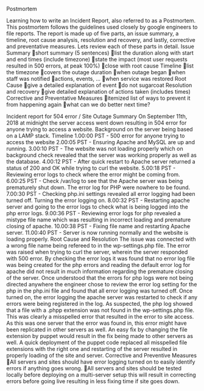 Postmortem

Learning how to write an Incident Report, also referred to as a Postmortem. This postmortem follows the guidelines used closely by google engineers to file reports. The report is made up of five parts, an issue summary, a timeline, root cause analysis, resolution and recovery, and lastly, corrective and preventative measures. Lets review each of these parts in detail.
Issue Summary
short summary (5 sentences)
list the duration along with start and end times (include timezone)
state the impact (most user requests resulted in 500 errors, at peak 100%)
close with root cause
Timeline
list the timezone
covers the outage duration
when outage began
when staff was notified
actions, events, …
when service was restored
Root Cause
give a detailed explanation of event
do not sugarcoat
Resolution and recovery
give detailed explanation of actions taken (includes times)
Corrective and Preventative Measures
itemized list of ways to prevent it from happening again
what can we do better next time?



Incident report for 504 error / Site Outage
Summary
On September 11th, 2018 at midnight the server access went down resulting in 504 error for anyone trying to access a website. Background on the server being based on a LAMP stack.
Timeline
1.00:00 PST - 500 error for anyone trying to access the website
2.00:05 PST - Ensuring Apache and MySQL are up and running.
3.00:10 PST - The website was not loading properly which on background check revealed that the server was working properly as well as the database.
4.00:12 PST - After quick restart to Apache server returned a status of 200 and OK while trying to curl the website.
5.00:18 PST - Reviewing error logs to check where the error might be coming from.
6.00:25 PST - Check /var/log to see that the Apache server was being prematurely shut down. The error log for PHP were nowhere to be found.
7.00:30 PST - Checking php.ini settings revealed all error logging had been turned off. Turning the error logging on.
8.00:32 PST - Restarting apache server and going to the error logs to check what is being logged into the php error logs.
9.00:36 PST - Reviewing error logs for php revealed a mistype file name which was resulting in incorrect loading and premature closing of apache.
10.00:38 PST - Fixing file name and restarting Apache server.
11.00:40 PST - Server is now running normally and the website is loading properly.
Root Cause and Resolution
The issue was connected with a wrong file name being refereed to in the wp-settings.php file. The error was raised when trying to curl the server, wherein the server responded with 500 error. By checking the error logs it was found that no error log file was being created for the php errors and reading the default error log for apache did not result in much information regarding the premature closing of the server. Once understood that the errors for php logs were not being directed anywhere the engineer chose to review the error log setting for the php in the php.ini file and found that all error logging was turned off. Once turned on, the error logging the apache server was restarted to check if any errors were being registered in the log. As suspected, the php log showed that a file with a .phpp extension was not found in the wp-settings.php file. This was clearly a misspelled error that resulted in the error to site access. As this was one server that the error was found in, this error might have been replicated in other servers as well. An easy fix by changing the file extension by puppet would result in the fix being made to other servers as well. A quick deployment of the puppet code replaced all misspelled file extensions with the right one and restarting of the server resulted in properly loading of the site and server.
Corrective and Preventive Measures
All servers and sites should have error logging turned on to easily identify errors if anything goes wrong.
All servers and sites should be tested locally before deploying on a multi-server setup this will result in correcting errors before going live resulting in less fixing time if site goes down.
